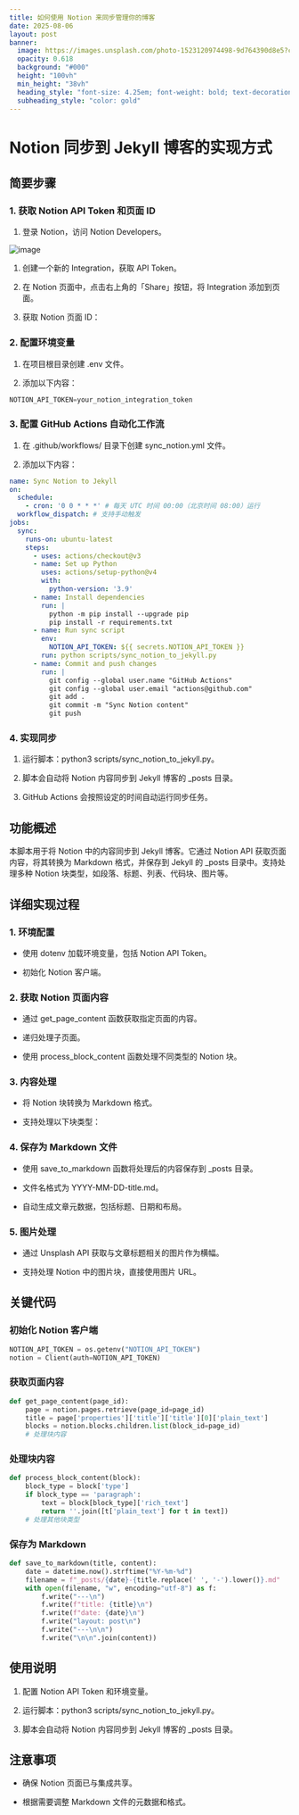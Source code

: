```yaml
---
title: 如何使用 Notion 来同步管理你的博客
date: 2025-08-06
layout: post
banner:
  image: https://images.unsplash.com/photo-1523120974498-9d764390d8e5?crop=entropy&cs=tinysrgb&fit=max&fm=jpg&ixid=M3w2OTIwMzJ8MHwxfHJhbmRvbXx8fHx8fHx8fDE3NTQ1MTE5OTJ8&ixlib=rb-4.1.0&q=80&w=1080
  opacity: 0.618
  background: "#000"
  height: "100vh"
  min_height: "38vh"
  heading_style: "font-size: 4.25em; font-weight: bold; text-decoration: underline"
  subheading_style: "color: gold"
---
```


# Notion 同步到 Jekyll 博客的实现方式

## 简要步骤

### 1. 获取 Notion API Token 和页面 ID

1. 登录 Notion，访问 Notion Developers。

![image](https://prod-files-secure.s3.us-west-2.amazonaws.com/a7a0cc5a-89b9-4cda-8686-1fba0ca52f40/d19c1afe-dea5-4312-9333-786b0ba83054/image.png?X-Amz-Algorithm=AWS4-HMAC-SHA256&X-Amz-Content-Sha256=UNSIGNED-PAYLOAD&X-Amz-Credential=ASIAZI2LB466VMMUX53M%2F20250806%2Fus-west-2%2Fs3%2Faws4_request&X-Amz-Date=20250806T202631Z&X-Amz-Expires=3600&X-Amz-Security-Token=IQoJb3JpZ2luX2VjEEQaCXVzLXdlc3QtMiJHMEUCIQDnIKKtbFOuAIqhtgcrtM%2BJfC5C8ZPySSPTXtQKB52vGAIgPQayqbOvC335kyh32YFj43vUVBuPywl8X56R78s0DE4q%2FwMIfRAAGgw2Mzc0MjMxODM4MDUiDBcZWXJKWRqFETCUlCrcA2x9Tf2jrTjE1vu2gw4sM1kFJlBtR9KIF8RoetGuv3k7d2ZBLi%2F6HtTL1P20Pg1OWhq0c%2FfAx4AUHjuakCdEfTU5cMZz2lXIETeDHLbY%2FYMYQU2fTYMfJA6VX4TDs8hVqPDLmiBJEDEWy%2FqVtVhxRZABg6lQa%2FxUM93wW8TqgT97JhsN666I84Zt1fH4IIr8lVXYEa4EWr5pCr1Y23Uwjp3%2Fqsz0HYDvEpBMzX%2FOGY3zKMkKRz2Hw7tE092Cy2wOOnk%2F93foWHqhpMWI%2BU%2Fr8i90F5602v%2BlZkfjnxUYfcdMNlHWxm123Fg3IRRUPEGBfa2dOtSynkntkPM1LT3BnPid%2FqL0GiBYRD0D9obPHNe7mXKUACoGxlhkxdq4niASnTg1mQe1H4MBhLVcTp%2Bbu1VgKQXOwW%2BaBz6fFCNQ7y2f%2FXsQK6CghuqIZ61l3mXEaDNQzqTu%2F5dVnvaxj2NgwppGwp4rS6G2DhBs2UwxRXvRyOTK1xPXcU9VZbS3RYlTWc%2BWSNMl6ZhWAzuOZhwBJ0w2pwa75CL5PT4oYoNQDGUDV1ax3fBjBOqvWIwrH8Wd4d7EEw7K4eiAxvfkrgNqa1aQF4D7VHuk6t50K2asBVAj5AmPnF9soJeVTb0tMOjqzsQGOqUBOWmbZoYIjKXv5bYOM9x5Y3cqsDLTaLP09J1s%2BqMFA6KyW51%2Bz9kHGeed6DCyyMtoVKDgr8uqGih69aRj6R3%2BjLIm6Ye6TdluVCNpoBFn%2B5kQJJVPH02ejX5AirkBB2fiAybEX2VXHj%2Feb8VMWqZXeawRzIZsHVgvS%2B0PQjv5GLPUiDUtx9g%2BhAFCduqoPReFwJ0dwxVVEOnsi4pkjE1%2F%2FQTZtVn2&X-Amz-Signature=c2c5e7dcabd1f785e656cba11b7a748675eeb19d74ef3168fcc287b44b991cea&X-Amz-SignedHeaders=host&x-amz-checksum-mode=ENABLED&x-id=GetObject)

1. 创建一个新的 Integration，获取 API Token。

1. 在 Notion 页面中，点击右上角的「Share」按钮，将 Integration 添加到页面。

1. 获取 Notion 页面 ID：


### 2. 配置环境变量

1. 在项目根目录创建 .env 文件。

1. 添加以下内容：

```javascript
NOTION_API_TOKEN=your_notion_integration_token
```

### 3. 配置 GitHub Actions 自动化工作流

1. 在 .github/workflows/ 目录下创建 sync_notion.yml 文件。

1. 添加以下内容：

```yaml
name: Sync Notion to Jekyll
on:
  schedule:
    - cron: '0 0 * * *' # 每天 UTC 时间 00:00（北京时间 08:00）运行
  workflow_dispatch: # 支持手动触发
jobs:
  sync:
    runs-on: ubuntu-latest
    steps:
      - uses: actions/checkout@v3
      - name: Set up Python
        uses: actions/setup-python@v4
        with:
          python-version: '3.9'
      - name: Install dependencies
        run: |
          python -m pip install --upgrade pip
          pip install -r requirements.txt
      - name: Run sync script
        env:
          NOTION_API_TOKEN: ${{ secrets.NOTION_API_TOKEN }}
        run: python scripts/sync_notion_to_jekyll.py
      - name: Commit and push changes
        run: |
          git config --global user.name "GitHub Actions"
          git config --global user.email "actions@github.com"
          git add .
          git commit -m "Sync Notion content"
          git push
```

### 4. 实现同步

1. 运行脚本：python3 scripts/sync_notion_to_jekyll.py。

1. 脚本会自动将 Notion 内容同步到 Jekyll 博客的 _posts 目录。

1. GitHub Actions 会按照设定的时间自动运行同步任务。

## 功能概述

本脚本用于将 Notion 中的内容同步到 Jekyll 博客。它通过 Notion API 获取页面内容，将其转换为 Markdown 格式，并保存到 Jekyll 的 _posts 目录中。支持处理多种 Notion 块类型，如段落、标题、列表、代码块、图片等。

## 详细实现过程

### 1. 环境配置

- 使用 dotenv 加载环境变量，包括 Notion API Token。

- 初始化 Notion 客户端。

### 2. 获取 Notion 页面内容

- 通过 get_page_content 函数获取指定页面的内容。

- 递归处理子页面。

- 使用 process_block_content 函数处理不同类型的 Notion 块。

### 3. 内容处理

- 将 Notion 块转换为 Markdown 格式。

- 支持处理以下块类型：


### 4. 保存为 Markdown 文件

- 使用 save_to_markdown 函数将处理后的内容保存到 _posts 目录。

- 文件名格式为 YYYY-MM-DD-title.md。

- 自动生成文章元数据，包括标题、日期和布局。

### 5. 图片处理

- 通过 Unsplash API 获取与文章标题相关的图片作为横幅。

- 支持处理 Notion 中的图片块，直接使用图片 URL。

## 关键代码

### 初始化 Notion 客户端

```python
NOTION_API_TOKEN = os.getenv("NOTION_API_TOKEN")
notion = Client(auth=NOTION_API_TOKEN)
```

### 获取页面内容

```python
def get_page_content(page_id):
    page = notion.pages.retrieve(page_id=page_id)
    title = page['properties']['title']['title'][0]['plain_text']
    blocks = notion.blocks.children.list(block_id=page_id)
    # 处理块内容
```

### 处理块内容

```python
def process_block_content(block):
    block_type = block['type']
    if block_type == 'paragraph':
        text = block[block_type]['rich_text']
        return ''.join([t['plain_text'] for t in text])
    # 处理其他块类型
```

### 保存为 Markdown

```python
def save_to_markdown(title, content):
    date = datetime.now().strftime("%Y-%m-%d")
    filename = f"_posts/{date}-{title.replace(' ', '-').lower()}.md"
    with open(filename, "w", encoding="utf-8") as f:
        f.write("---\n")
        f.write(f"title: {title}\n")
        f.write(f"date: {date}\n")
        f.write("layout: post\n")
        f.write("---\n\n")
        f.write("\n\n".join(content))
```

## 使用说明

1. 配置 Notion API Token 和环境变量。

1. 运行脚本：python3 scripts/sync_notion_to_jekyll.py。

1. 脚本会自动将 Notion 内容同步到 Jekyll 博客的 _posts 目录。

## 注意事项

- 确保 Notion 页面已与集成共享。

- 根据需要调整 Markdown 文件的元数据和格式。